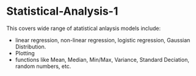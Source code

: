 # Statistical-Analysis-1
This covers wide range of atatistical anlaysis models include: 
+ linear regression, non-linear regression, logistic regression, Gaussian Distribution.
+ Plotting
+ functions like Mean, Median, Min/Max, Variance, Standard Deciation, random numbers, etc. 

